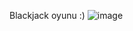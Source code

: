 Blackjack oyunu :)
![image](https://github.com/user-attachments/assets/4b4d33f3-c18c-455c-8a5c-427072268398)
